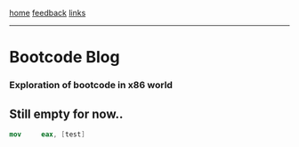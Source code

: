 [home](/)    [feedback](/feedback)     [links](/links)

-----------------------------------------------------------------------------

# Bootcode Blog
### Exploration of bootcode in x86 world
## Still empty for now..

```nasm
mov 	eax, [test]
```

